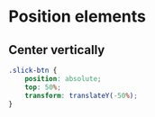 # Position elements

## Center vertically

```css
.slick-btn {
    position: absolute;
    top: 50%;
    transform: translateY(-50%);
}
```
